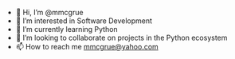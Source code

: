 - 👋 Hi, I’m @mmcgrue
- 👀 I’m interested in Software Development
- 🌱 I’m currently learning Python
- 💞️ I’m looking to collaborate on projects in the Python ecosystem
- 📫 How to reach me mmcgrue@yahoo.com

<!---
mmcgrue/mmcgrue is a ✨ special ✨ repository because its `README.md` (this file) appears on your GitHub profile.
You can click the Preview link to take a look at your changes.
--->
